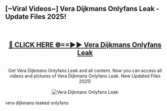 <h2>[~Viral Videos~] Vera Dijkmans Onlyfans Leak - Update Files 2025!</h2>
<br>
<div align="center">
<h2><a href="https://betterlinks.top/A2PfLJ" rel="nofollow">🔴 CLICK HERE 🌐==►► Vera Dijkmans Onlyfans Leak</a></h2>
<br>
Get Vera Dijkmans Onlyfans Leak and all content. Now you can access all videos and pictures of Vera Dijkmans Onlyfans Leak. New Updated Files 2025!
<br>
<br>
<a href="https://betterlinks.top/A2PfLJ" rel="nofollow" data-target="animated-image.originalLink"><img src="https://i.ibb.co.com/WyWwxjT/player-gif2.gif" alt="Vera Dijkmans Onlyfans Leak" style="max-width: 100%; display: inline-block;" data-target="animated-image.originalImage"></a>
</div>
<br>
vera dijkmans leaked onlyfans
